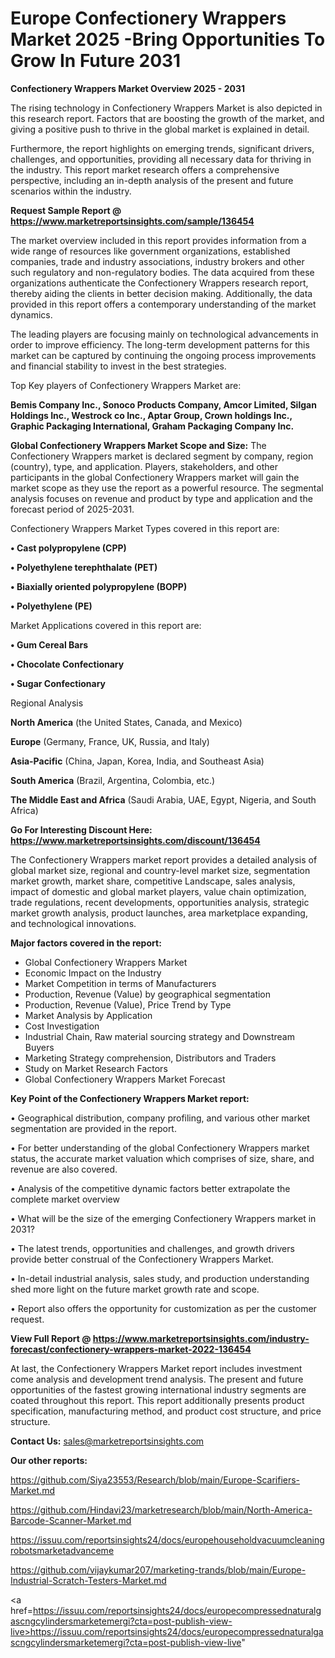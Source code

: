  # Europe Confectionery Wrappers Market 2025 -Bring Opportunities To Grow In Future 2031

<Strong> Confectionery Wrappers Market Overview 2025 - 2031</strong>

The rising technology in Confectionery Wrappers Market is also depicted in this research report. Factors that are boosting the growth of the market, and giving a positive push to thrive in the global market is explained in detail.

Furthermore, the report highlights on emerging trends, significant drivers, challenges, and opportunities, providing all necessary data for thriving in the industry. This report market research offers a comprehensive perspective, including an in-depth analysis of the present and future scenarios within the industry.

<strong>Request Sample Report @ <a href=https://www.marketreportsinsights.com/sample/136454>https://www.marketreportsinsights.com/sample/136454</a></strong>

The market overview included in this report provides information from a wide range of resources like government organizations, established companies, trade and industry associations, industry brokers and other such regulatory and non-regulatory bodies. The data acquired from these organizations authenticate the Confectionery Wrappers research report, thereby aiding the clients in better decision making. Additionally, the data provided in this report offers a contemporary understanding of the market dynamics.

The leading players are focusing mainly on technological advancements in order to improve efficiency. The long-term development patterns for this market can be captured by continuing the ongoing process improvements and financial stability to invest in the best strategies.

Top Key players of Confectionery Wrappers Market are:

<strong>Bemis Company Inc., Sonoco Products Company, Amcor Limited, Silgan Holdings Inc., Westrock co Inc., Aptar Group, Crown holdings Inc., Graphic Packaging International, Graham Packaging Company Inc.</strong>

<strong><b>Global Confectionery Wrappers Market Scope and Size:</b></strong>
The Confectionery Wrappers market is declared segment by company, region (country), type, and application. Players, stakeholders, and other participants in the global Confectionery Wrappers market will gain the market scope as they use the report as a powerful resource. The segmental analysis focuses on revenue and product by type and application and the forecast period of 2025-2031.

Confectionery Wrappers Market Types covered in this report are:

<strong>• Cast polypropylene (CPP)

• Polyethylene terephthalate (PET)

• Biaxially oriented polypropylene (BOPP)

• Polyethylene (PE)</strong>

Market Applications covered in this report are:

<strong>• Gum Cereal Bars

• Chocolate Confectionary

• Sugar Confectionary</strong> 

Regional Analysis

<strong>North America</strong> (the United States, Canada, and Mexico)

<strong>Europe</strong> (Germany, France, UK, Russia, and Italy)

<strong>Asia-Pacific</strong> (China, Japan, Korea, India, and Southeast Asia)

<strong>South America</strong> (Brazil, Argentina, Colombia, etc.)

<strong>The Middle East and Africa</strong> (Saudi Arabia, UAE, Egypt, Nigeria, and South Africa)

<strong>Go For Interesting Discount Here: <a href=https://www.marketreportsinsights.com/discount/136454>https://www.marketreportsinsights.com/discount/136454</a></strong>

The Confectionery Wrappers market report provides a detailed analysis of global market size, regional and country-level market size, segmentation market growth, market share, competitive Landscape, sales analysis, impact of domestic and global market players, value chain optimization, trade regulations, recent developments, opportunities analysis, strategic market growth analysis, product launches, area marketplace expanding, and technological innovations.

<strong><b>Major factors covered in the report:</b></strong>
<ul>
  <li>Global Confectionery Wrappers Market </li>
  <li>Economic Impact on the Industry</li>
  <li>Market Competition in terms of Manufacturers</li>
  <li>Production, Revenue (Value) by geographical segmentation</li>
  <li>Production, Revenue (Value), Price Trend by Type</li>
  <li>Market Analysis by Application</li>
  <li>Cost Investigation</li>
  <li>Industrial Chain, Raw material sourcing strategy and Downstream Buyers</li>
  <li>Marketing Strategy comprehension, Distributors and Traders</li>
  <li>Study on Market Research Factors</li>
  <li>Global Confectionery Wrappers Market Forecast</li>
</ul>

<strong><b>Key Point of the Confectionery Wrappers Market report:</b></strong>

• Geographical distribution, company profiling, and various other market segmentation are provided in the report.

• For better understanding of the global Confectionery Wrappers market status, the accurate market valuation which comprises of size, share, and revenue are also covered.

• Analysis of the competitive dynamic factors better extrapolate the complete market overview

• What will be the size of the emerging Confectionery Wrappers market in 2031?

• The latest trends, opportunities and challenges, and growth drivers provide better construal of the Confectionery Wrappers Market.

• In-detail industrial analysis, sales study, and production understanding shed more light on the future market growth rate and scope.

• Report also offers the opportunity for customization as per the customer request.

<strong><b>View Full Report @ <a href=https://www.marketreportsinsights.com/industry-forecast/confectionery-wrappers-market-2022-136454>https://www.marketreportsinsights.com/industry-forecast/confectionery-wrappers-market-2022-136454</a></b></strong>


At last, the Confectionery Wrappers Market report includes investment come analysis and development trend analysis. The present and future opportunities of the fastest growing international industry segments are coated throughout this report. This report additionally presents product specification, manufacturing method, and product cost structure, and price structure.

<strong>Contact Us:</strong>
sales@marketreportsinsights.com

<strong>Our other reports:</strong>

<a href=https://github.com/Siya23553/Research/blob/main/Europe-Scarifiers-Market.md>https://github.com/Siya23553/Research/blob/main/Europe-Scarifiers-Market.md</a>

<a href=https://github.com/Hindavi23/marketresearch/blob/main/North-America-Barcode-Scanner-Market.md>https://github.com/Hindavi23/marketresearch/blob/main/North-America-Barcode-Scanner-Market.md</a>

<a href=https://issuu.com/reportsinsights24/docs/europehouseholdvacuumcleaningrobotsmarketadvanceme>https://issuu.com/reportsinsights24/docs/europehouseholdvacuumcleaningrobotsmarketadvanceme</a>

<a href=https://github.com/vijaykumar207/marketing-trands/blob/main/Europe-Industrial-Scratch-Testers-Market.md>https://github.com/vijaykumar207/marketing-trands/blob/main/Europe-Industrial-Scratch-Testers-Market.md</a>

<a href=https://issuu.com/reportsinsights24/docs/europecompressednaturalgascngcylindersmarketemergi?cta=post-publish-view-live>https://issuu.com/reportsinsights24/docs/europecompressednaturalgascngcylindersmarketemergi?cta=post-publish-view-live</a>"
